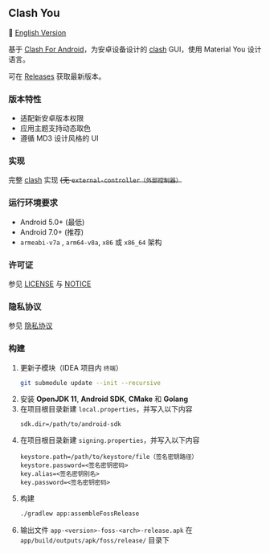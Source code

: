 ## Clash You

📕 [English Version](./README_en.md)

基于 [Clash For Android](https://github.com/Kr328/ClashForAndroid)，为安卓设备设计的 [clash](https://github.com/Dreamacro/clash) GUI，使用 Material You 设计语言。

可在 [Releases](https://github.com/Kr328/ClashForAndroid/releases) 获取最新版本。

### 版本特性

- 适配新安卓版本权限
- 应用主题支持动态取色
- 遵循 MD3 设计风格的 UI

### 实现

完整 [clash](https://github.com/Dreamacro/clash) 实现 ~~(无 `external-controller（外部控制器）`~~

### 运行环境要求

- Android 5.0+ (最低)
- Android 7.0+ (推荐)
- `armeabi-v7a` , `arm64-v8a`, `x86` 或 `x86_64` 架构

### 许可证

参见 [LICENSE](./LICENSE) 与 [NOTICE](./NOTICE)

### 隐私协议

参见 [隐私协议](./PRIVACY_POLICY.md)

### 构建

1. 更新子模块（IDEA 项目内 `终端`）
   ```sh
   git submodule update --init --recursive
   ```
2. 安装 **OpenJDK 11**, **Android SDK**, **CMake** 和 **Golang**
3. 在项目根目录新建 `local.properties`，并写入以下内容
   ```properties
   sdk.dir=/path/to/android-sdk
   ```
4. 在项目根目录新建 `signing.properties`，并写入以下内容
   ```properties
   keystore.path=/path/to/keystore/file（签名密钥路径）
   keystore.password=<签名密钥密码>
   key.alias=<签名密钥别名>
   key.password=<签名密钥密码>
   ```
5. 构建
   ```sh
   ./gradlew app:assembleFossRelease
   ```
6. 输出文件 `app-<version>-foss-<arch>-release.apk` 在 `app/build/outputs/apk/foss/release/` 目录下
